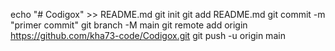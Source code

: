 echo "# Codigox" >> README.md 
git init 
git add README.md 
git commit -m "primer commit" 
git branch -M main 
git remote add origin https://github.com/kha73-code/Codigox.git
 git push -u origin main

